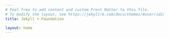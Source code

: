 ```yaml
---
# Feel free to add content and custom Front Matter to this file.
# To modify the layout, see https://jekyllrb.com/docs/themes/#overriding-theme-defaults
title: Jekyll + Foundation

layout: home
---
```

